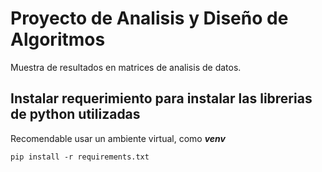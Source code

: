 # Proyecto de Analisis y Diseño de Algoritmos
Muestra de resultados en matrices de analisis de datos.

## Instalar requerimiento para instalar las librerias de python utilizadas
Recomendable usar un ambiente virtual, como _**venv**_
``````
pip install -r requirements.txt
``````
